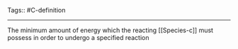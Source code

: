 Tags:: #C-definition 

---
The minimum amount of energy which the reacting [[Species-c]] must possess in order to undergo a specified reaction
